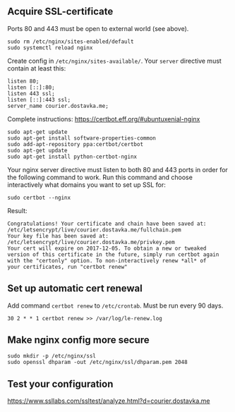 ## Acquire SSL-certificate

Ports 80 and 443 must be open to external world (see above).


    sudo rm /etc/nginx/sites-enabled/default
    sudo systemctl reload nginx


Create config in `/etc/nginx/sites-available/`. Your `server` directive must contain at least this:

    listen 80;
    listen [::]:80;
    listen 443 ssl;
    listen [::]:443 ssl;
    server_name courier.dostavka.me;


Complete instructions: https://certbot.eff.org/#ubuntuxenial-nginx

    sudo apt-get update
    sudo apt-get install software-properties-common
    sudo add-apt-repository ppa:certbot/certbot
    sudo apt-get update
    sudo apt-get install python-certbot-nginx


Your nginx server directive must listen to both 80 and 443 ports in order for the following command to work.
Run this command and choose interactively what domains you want to set up SSL for:


    sudo certbot --nginx

Result:

    Congratulations! Your certificate and chain have been saved at:
    /etc/letsencrypt/live/courier.dostavka.me/fullchain.pem
    Your key file has been saved at:
    /etc/letsencrypt/live/courier.dostavka.me/privkey.pem
    Your cert will expire on 2017-12-05. To obtain a new or tweaked
    version of this certificate in the future, simply run certbot again
    with the "certonly" option. To non-interactively renew *all* of
    your certificates, run "certbot renew"



## Set up automatic cert renewal

Add command `certbot renew` to `/etc/crontab`. Must be run every 90 days.

    30 2 * * 1 certbot renew >> /var/log/le-renew.log


## Make nginx config more secure


    sudo mkdir -p /etc/nginx/ssl
    sudo openssl dhparam -out /etc/nginx/ssl/dhparam.pem 2048



## Test your configuration

https://www.ssllabs.com/ssltest/analyze.html?d=courier.dostavka.me

